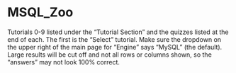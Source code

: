 # MSQL_Zoo
Tutorials 0-9 listed under the “Tutorial Section” and the quizzes listed at the end of each. The first is the “Select” tutorial. Make sure the dropdown on the upper right of the main page for “Engine” says “MySQL” (the default). Large results will be cut off and not all rows or columns shown, so the “answers” may not look 100% correct.
